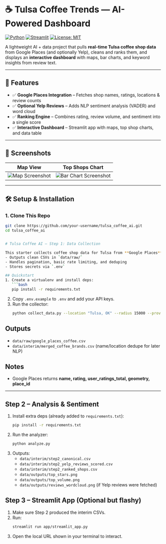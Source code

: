 # ☕ Tulsa Coffee Trends — AI-Powered Dashboard

[![Python](https://img.shields.io/badge/Python-3.10%2B-blue.svg)](https://www.python.org/)
[![Streamlit](https://img.shields.io/badge/Streamlit-1.37+-FF4B4B.svg)](https://streamlit.io)
[![License: MIT](https://img.shields.io/badge/License-MIT-green.svg)](LICENSE)

A lightweight AI + data project that pulls **real-time Tulsa coffee shop data** from Google Places (and optionally Yelp), cleans and ranks them, and displays an **interactive dashboard** with maps, bar charts, and keyword insights from review text.

---

## 🚀 Features

- ✅ **Google Places Integration** – Fetches shop names, ratings, locations & review counts  
- ✅ **Optional Yelp Reviews** – Adds NLP sentiment analysis (VADER) and word cloud  
- ✅ **Ranking Engine** – Combines rating, review volume, and sentiment into a single score  
- ✅ **Interactive Dashboard** – Streamlit app with maps, top shop charts, and data table  
---

## 📸 Screenshots

| Map View | Top Shops Chart |
|---------|----------------|
| ![Map Screenshot](data/outputs/top_stars.png) | ![Bar Chart Screenshot](data/outputs/top_volume.png) |

---

## 🛠 Setup & Installation

### 1. Clone This Repo
```bash
git clone https://github.com/your-username/tulsa_coffee_ai.git
cd tulsa_coffee_ai


# Tulsa Coffee AI — Step 1: Data Collection

This starter collects coffee shop data for Tulsa from **Google Places** API.
- Outputs clean CSVs in `data/raw/`
- Handles pagination, basic rate limiting, and deduping
- Stores secrets via `.env`

## Quickstart
1. Create a virtualenv and install deps:
   ```bash
   pip install -r requirements.txt
   ```
2. Copy `.env.example` to `.env` and add your API keys.
3. Run the collector:
   ```bash
   python collect_data.py --location "Tulsa, OK" --radius 15000 --providers google yelp
   ```

## Outputs
- `data/raw/google_places_coffee.csv`
- `data/interim/merged_coffee_brands.csv` (name/location dedupe for later NLP)

## Notes
- Google Places returns **name, rating, user_ratings_total, geometry, place_id**
---

## Step 2 – Analysis & Sentiment

1. Install extra deps (already added to `requirements.txt`):
   ```bash
   pip install -r requirements.txt
   ```
2. Run the analyzer:
   ```bash
   python analyze.py
   ```
3. Outputs:
   - `data/interim/step2_canonical.csv`
   - `data/interim/step2_yelp_reviews_scored.csv`
   - `data/interim/step2_ranked_shops.csv`
   - `data/outputs/top_stars.png`
   - `data/outputs/top_volume.png`
   - `data/outputs/reviews_wordcloud.png` (if Yelp reviews were fetched)

## Step 3 – Streamlit App (Optional but flashy)
1. Make sure Step 2 produced the interim CSVs.
2. Run:
   ```bash
   streamlit run app/streamlit_app.py
   ```
3. Open the local URL shown in your terminal to interact.

